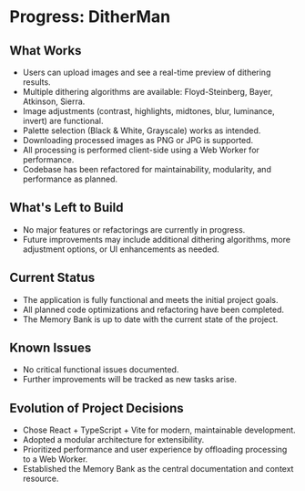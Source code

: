 # Progress: DitherMan

## What Works

- Users can upload images and see a real-time preview of dithering results.
- Multiple dithering algorithms are available: Floyd-Steinberg, Bayer, Atkinson, Sierra.
- Image adjustments (contrast, highlights, midtones, blur, luminance, invert) are functional.
- Palette selection (Black & White, Grayscale) works as intended.
- Downloading processed images as PNG or JPG is supported.
- All processing is performed client-side using a Web Worker for performance.
- Codebase has been refactored for maintainability, modularity, and performance as planned.

## What's Left to Build

- No major features or refactorings are currently in progress.
- Future improvements may include additional dithering algorithms, more adjustment options, or UI enhancements as needed.

## Current Status

- The application is fully functional and meets the initial project goals.
- All planned code optimizations and refactoring have been completed.
- The Memory Bank is up to date with the current state of the project.

## Known Issues

- No critical functional issues documented.
- Further improvements will be tracked as new tasks arise.

## Evolution of Project Decisions

- Chose React + TypeScript + Vite for modern, maintainable development.
- Adopted a modular architecture for extensibility.
- Prioritized performance and user experience by offloading processing to a Web Worker.
- Established the Memory Bank as the central documentation and context resource.
